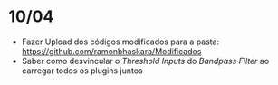 # 10/04

- Fazer Upload dos códigos modificados para a pasta: https://github.com/ramonbhaskara/Modificados
- Saber como desvincular o *Threshold Inputs* do *Bandpass Filter* ao carregar todos os plugins juntos

